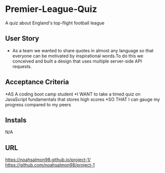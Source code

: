 # Premier-League-Quiz
A quiz about England's top-flight football league

## User Story

*  As a team we wanted to share quotes in almost any language so that everyone can be motivated by inspirational words.To do this we conceived and built a design that uses multiple server-side API requests. 

## Acceptance Criteria

*AS A coding boot camp student
*I WANT to take a timed quiz on JavaScript fundamentals that stores high scores
*SO THAT I can gauge my progress compared to my peers

## Instals
N/A

## URL

https://noahsalmon98.github.io/project-1/
https://github.com/noahsalmon98/project-1

